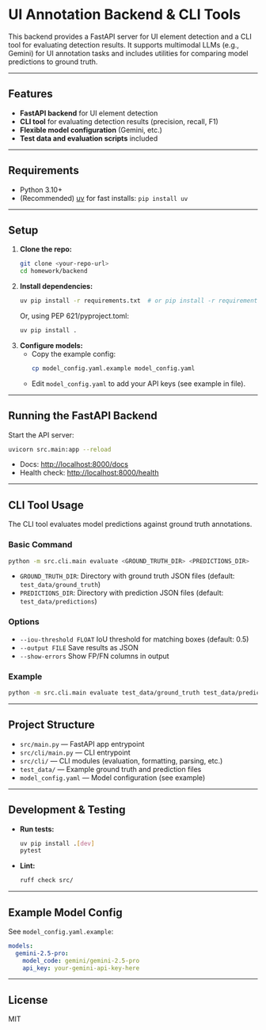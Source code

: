 # UI Annotation Backend & CLI Tools

This backend provides a FastAPI server for UI element detection and a CLI tool for evaluating detection results. It supports multimodal LLMs (e.g., Gemini) for UI annotation tasks and includes utilities for comparing model predictions to ground truth.

---

## Features
- **FastAPI backend** for UI element detection
- **CLI tool** for evaluating detection results (precision, recall, F1)
- **Flexible model configuration** (Gemini, etc.)
- **Test data and evaluation scripts** included

---

## Requirements
- Python 3.10+
- (Recommended) [uv](https://github.com/astral-sh/uv) for fast installs: `pip install uv`

---

## Setup

1. **Clone the repo:**
   ```bash
   git clone <your-repo-url>
   cd homework/backend
   ```
2. **Install dependencies:**
   ```bash
   uv pip install -r requirements.txt  # or pip install -r requirements.txt
   ```
   Or, using PEP 621/pyproject.toml:
   ```bash
   uv pip install .
   ```
3. **Configure models:**
   - Copy the example config:
     ```bash
     cp model_config.yaml.example model_config.yaml
     ```
   - Edit `model_config.yaml` to add your API keys (see example in file).

---

## Running the FastAPI Backend

Start the API server:
```bash
uvicorn src.main:app --reload
```
- Docs: [http://localhost:8000/docs](http://localhost:8000/docs)
- Health check: [http://localhost:8000/health](http://localhost:8000/health)

---

## CLI Tool Usage

The CLI tool evaluates model predictions against ground truth annotations.

### Basic Command
```bash
python -m src.cli.main evaluate <GROUND_TRUTH_DIR> <PREDICTIONS_DIR>
```
- `GROUND_TRUTH_DIR`: Directory with ground truth JSON files (default: `test_data/ground_truth`)
- `PREDICTIONS_DIR`: Directory with prediction JSON files (default: `test_data/predictions`)

### Options
- `--iou-threshold FLOAT`  IoU threshold for matching boxes (default: 0.5)
- `--output FILE`          Save results as JSON
- `--show-errors`          Show FP/FN columns in output

### Example
```bash
python -m src.cli.main evaluate test_data/ground_truth test_data/predictions --iou-threshold 0.5 --output results.json --show-errors
```

---

## Project Structure
- `src/main.py`         — FastAPI app entrypoint
- `src/cli/main.py`     — CLI entrypoint
- `src/cli/`            — CLI modules (evaluation, formatting, parsing, etc.)
- `test_data/`          — Example ground truth and prediction files
- `model_config.yaml`   — Model configuration (see example)

---

## Development & Testing
- **Run tests:**
  ```bash
  uv pip install .[dev]
  pytest
  ```
- **Lint:**
  ```bash
  ruff check src/
  ```

---

## Example Model Config
See `model_config.yaml.example`:
```yaml
models:
  gemini-2.5-pro:
    model_code: gemini/gemini-2.5-pro
    api_key: your-gemini-api-key-here
```

---

## License
MIT
